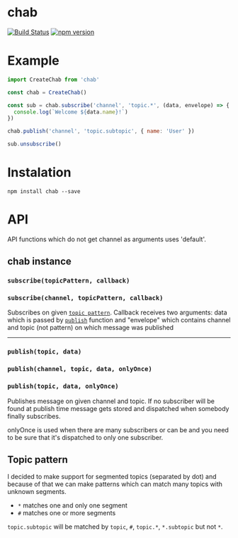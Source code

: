 # chab

[![Build Status](https://travis-ci.org/davidskuza/chab.svg?branch=master)](https://travis-ci.org/davidskuza/chab) [![npm version](https://badge.fury.io/js/chab.svg)](https://badge.fury.io/js/chab)

# Example

```js
import CreateChab from 'chab'

const chab = CreateChab()

const sub = chab.subscribe('channel', 'topic.*', (data, envelope) => {
  console.log(`Welcome ${data.name}!`)
})

chab.publish('channel', 'topic.subtopic', { name: 'User' })

sub.unsubscribe()
```

# Instalation

```
npm install chab --save
```

# API

API functions which do not get channel as arguments uses 'default'.

## chab instance

### <a id="subscribe"></a> `subscribe(topicPattern, callback)`
### `subscribe(channel, topicPattern, callback)`

Subscribes on given [`topic pattern`](#topicPattern).
Callback receives two arguments: data which is passed by [`publish`](#publish) function and "envelope" which contains channel and topic (not pattern) on which message was published

- - -

### <a id="publish"></a> `publish(topic, data)`
### `publish(channel, topic, data, onlyOnce)`
### `publish(topic, data, onlyOnce)`

Publishes message on given channel and topic.
If no subscriber will be found at publish time message gets stored and dispatched when somebody finally subscribes.

onlyOnce is used when there are many subscribers or can be and you need to be sure that it's dispatched to only one subscriber.

## <a id="topicPattern"></a> Topic pattern

I decided to make support for segmented topics (separated by dot) and because of that we can make patterns which can match many topics with unknown segments.

- `*` matches one and only one segment
- `#` matches one or more segments

`topic.subtopic` will be matched by `topic`, `#`, `topic.*`, `*.subtopic` but not `*`.

